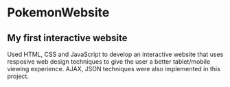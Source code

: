 # PokemonWebsite

## My first interactive website

Used HTML, CSS and JavaScript to develop an interactive website that uses resposive web design techniques to give the user a better tablet/mobile viewing experience. 
AJAX, JSON techniques were also implemented in this project.
